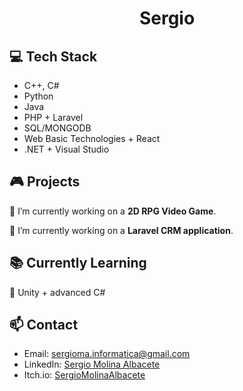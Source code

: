 <h1 align="center">Sergio</h1>

<h2>💻 Tech Stack</h2>
<ul>
  <li>C++, C#</li>
  <li>Python</li>
  <li>Java</li>
  <li>PHP + Laravel</li>
  <li>SQL/MONGODB</li>
  <li>Web Basic Technologies + React</li>
  <li>.NET + Visual Studio</li>
</ul>

<h2>🎮 Projects</h2>
<p>🔭 I’m currently working on a <strong>2D RPG Video Game</strong>.</p>
<p>🔭 I’m currently working on a <strong>Laravel CRM application</strong>.</p>

<h2>📚 Currently Learning</h2>
<p>🌱 Unity + advanced C#</p>

<h2>📫 Contact</h2>
<ul>
  <li>Email: <a href="mailto:sergioma.informatica@gmail.com">sergioma.informatica@gmail.com</a></li>
  <li>LinkedIn: <a href="https://www.linkedin.com/in/sergio-molina-albacete/"target="_blank">Sergio Molina Albacete</a></li>
  <li>Itch.io: <a href="https://sergiomolinaalbacete.itch.io/"target="_blank">SergioMolinaAlbacete</a></li>
</ul>

